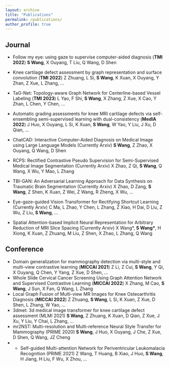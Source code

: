 ```yaml
---
layout: archive
title: "Publications"
permalink: /publications/
author_profile: true
---
```


<!-- {% if author.googlescholar %}
  You can also find my articles on <u><a href="{{author.googlescholar}}">my Google Scholar profile</a>.</u>
{% endif %}

{% include base_path %}

{% for post in site.publications reversed %}
  {% include archive-single.html %}
{% endfor %} -->
## Journal

- Follow my eye: using gaze to supervise computer-aided diagnosis (**TMI 2022**) **S Wang**, X Ouyang, T Liu, Q Wang, D Shen
- Knee cartilage defect assessment by graph representation and surface convolution (**TMI 2022**) Z Zhuang, L Si, **S Wang**, K Xuan, X Ouyang, Y Zhan, Z Xue, L Zhang, ... 
- TaG-Net: Topology-aware Graph Network for Centerline-based Vessel Labeling (**TMI 2023**) L Yao, F Shi, **S Wang**, X Zhang, Z Xue, X Cao, Y Zhan, L Chen, Y Chen, ... 
- Automatic grading assessments for knee MRI cartilage defects via self-ensembling semi-supervised learning with dual-consistency (**MedIA 2022**) J Huo, X Ouyang, L Si, K Xuan, **S Wang**, W Yao, Y Liu, J Xu, D Qian, ... 

- ChatCAD: Interactive Computer-Aided Diagnosis on Medical Image using Large Language Models (Currently Arxiv) **S Wang**, Z Zhao, X Ouyang, Q Wang, D Shen 
- RCPS: Rectified Contrastive Pseudo Supervision for Semi-Supervised Medical Image Segmentation (Currently Arxiv) X Zhao, Z Qi, **S Wang**, Q Wang, X Wu, Y Mao, L Zhang 
- TBI-GAN: An Adversarial Learning Approach for Data Synthesis on Traumatic Brain Segmentation (Currently Arxiv) X Zhao, D Zang, **S Wang**, Z Shen, K Xuan, Z Wei, Z Wang, R Zheng, X Wu, ... 
- Eye-gaze-guided Vision Transformer for Rectifying Shortcut Learning (Currently Arxiv) C Ma, L Zhao, Y Chen, L Zhang, Z Xiao, H Dai, D Liu, Z Wu, Z Liu, **S Wang**, ... 
- Spatial Attention-based Implicit Neural Representation for Arbitrary Reduction of MRI Slice Spacing (Currently Arxiv)
X Wang\*, **S Wang\***, H Xiong, K Xuan, Z Zhuang, M Liu, Z Shen, X
Zhao, L Zhang, Q Wang



## Conference
- Domain generalization for mammography detection via multi-style and multi-view contrastive learning (**MICCAI 2021**) Z Li, Z Cui, **S Wang**, Y Qi, X Ouyang, Q Chen, Y Yang, Z Xue, D Shen, ... 
- Whole Slide Cervical Cancer Screening Using Graph Attention Network and Supervised Contrastive Learning (**MICCAI 2022**) X Zhang, M Cao, **S Wang**, J Sun, X Fan, Q Wang, L Zhang 
- Local Graph Fusion of Multi-view MR Images for Knee Osteoarthritis Diagnosis (**MICCAI 2022**) Z Zhuang, **S Wang**, L Si, K Xuan, Z Xue, D Shen, L Zhang, W Yao, ... 
- 3dmet: 3d medical image transformer for knee cartilage defect assessment (MLMI 2021) **S Wang**, Z Zhuang, K Xuan, D Qian, Z Xue, J Xu, Y Liu, Y Chai, L Zhang, ... 
- mr2NST: Multi-resolution and Multi-reference Neural Style Transfer for Mammography (PRIME 2020) **S Wang**, J Huo, X Ouyang, J Che, Z Xue, D Shen, Q Wang, JZ Cheng 
- - Self-guided Multi-attention Network for Periventricular Leukomalacia Recognition (PRIME 2021) Z Wang, T Huang, B Xiao, J Huo, **S Wang**, H Jiang, H Liu, F Wu, X Zhou, ...
